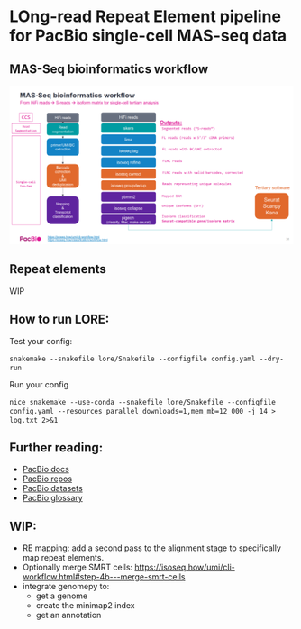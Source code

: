 # LOng-read Repeat Element pipeline for PacBio single-cell MAS-seq data

## MAS-Seq bioinformatics workflow
![](imgs/workflow.png)

## Repeat elements
WIP

## How to run LORE:

Test your config:
```[bash]
snakemake --snakefile lore/Snakefile --configfile config.yaml --dry-run
```

Run your config
```[bash]
nice snakemake --use-conda --snakefile lore/Snakefile --configfile config.yaml --resources parallel_downloads=1,mem_mb=12_000 -j 14 > log.txt 2>&1
```

## Further reading:
  - [PacBio docs](https://isoseq.how/getting-started.html#recommended-single-cell-iso-seq-workflow)
  - [PacBio repos](https://github.com/PacificBiosciences/pbbioconda)
  - [PacBio datasets](https://downloads.pacbcloud.com/public/dataset/Kinnex-single-cell-RNA/)
  - [PacBio glossary](https://www.pacb.com/wp-content/uploads/2015/09/Pacific-Biosciences-Glossary-of-Terms.pdf)

## WIP:
  - RE mapping: add a second pass to the alignment stage to specifically map repeat elements. 
  - Optionally merge SMRT cells:
    https://isoseq.how/umi/cli-workflow.html#step-4b---merge-smrt-cells
  - integrate genomepy to:
    - get a genome
    - create the minimap2 index
    - get an annotation
